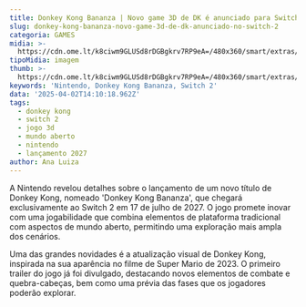 ```yaml
---
title: Donkey Kong Bananza | Novo game 3D de DK é anunciado para Switch 2
slug: donkey-kong-bananza-novo-game-3d-de-dk-anunciado-no-switch-2
categoria: GAMES
midia: >-
  https://cdn.ome.lt/k8ciwm9GLUSd8rDGBgkrv7RP9eA=/480x360/smart/extras/conteudos/image_1_U14FDfZ.png
tipoMidia: imagem
thumb: >-
  https://cdn.ome.lt/k8ciwm9GLUSd8rDGBgkrv7RP9eA=/480x360/smart/extras/conteudos/image_1_U14FDfZ.png
keywords: 'Nintendo, Donkey Kong Bananza, Switch 2'
data: '2025-04-02T14:10:18.962Z'
tags:
  - donkey kong
  - switch 2
  - jogo 3d
  - mundo aberto
  - nintendo
  - lançamento 2027
author: Ana Luiza
---
```


A Nintendo revelou detalhes sobre o lançamento de um novo título de Donkey Kong, nomeado 'Donkey Kong Bananza', que chegará exclusivamente ao Switch 2 em 17 de julho de 2027. O jogo promete inovar com uma jogabilidade que combina elementos de plataforma tradicional com aspectos de mundo aberto, permitindo uma exploração mais ampla dos cenários.

Uma das grandes novidades é a atualização visual de Donkey Kong, inspirada na sua aparência no filme de Super Mario de 2023. O primeiro trailer do jogo já foi divulgado, destacando novos elementos de combate e quebra-cabeças, bem como uma prévia das fases que os jogadores poderão explorar.
